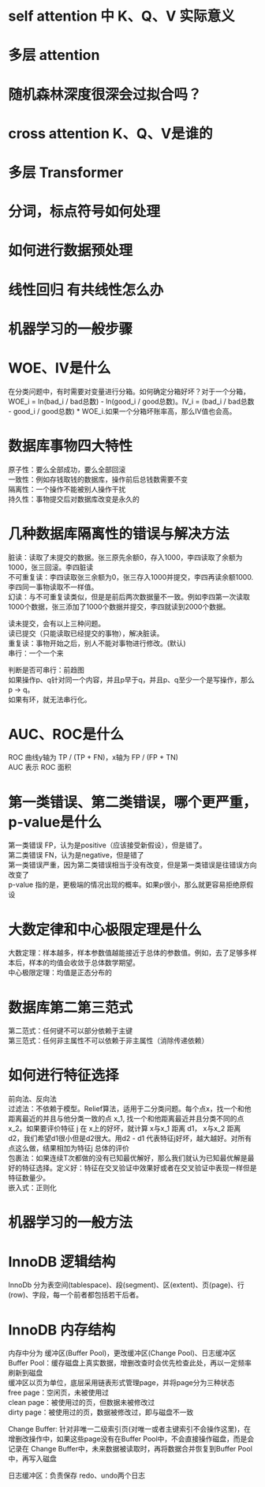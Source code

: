 # self attention 中 K、Q、V 实际意义

# 多层 attention

# 随机森林深度很深会过拟合吗？

# cross attention K、Q、V是谁的

# 多层 Transformer

# 分词，标点符号如何处理

# 如何进行数据预处理

# 线性回归 有共线性怎么办

# 机器学习的一般步骤

# WOE、IV是什么
在分类问题中，有时需要对变量进行分箱。如何确定分箱好坏？对于一个分箱，WOE_i = ln(bad_i / bad总数) - ln(good_i / good总数)。IV_i = (bad_i / bad总数 - good_i / good总数) * WOE_i.如果一个分箱坏账率高，那么IV值也会高。  

# 数据库事物四大特性
原子性：要么全部成功，要么全部回滚  
一致性：例如存钱取钱的数据库，操作前后总钱数需要不变  
隔离性：一个操作不能被别人操作干扰  
持久性：事物提交后对数据库改变是永久的  

# 几种数据库隔离性的错误与解决方法
脏读：读取了未提交的数据。张三原先余额0，存入1000，李四读取了余额为1000，张三回滚。李四脏读  
不可重复读：李四读取张三余额为0，张三存入1000并提交，李四再读余额1000.李四同一事物读取不一样值。  
幻读：与不可重复读类似，但是是前后两次数据量不一致。例如李四第一次读取1000个数据，张三添加了1000个数据并提交，李四就读到2000个数据。

读未提交，会有以上三种问题。  
读已提交（只能读取已经提交的事物），解决脏读。  
重复读：事物开始之后，别人不能对事物进行修改。(默认)  
串行：一个一个来  

判断是否可串行：前趋图  
如果操作p、q针对同一个内容，并且p早于q，并且p、q至少一个是写操作，那么 p -> q。  
如果有环，就无法串行化。  

# AUC、ROC是什么
ROC 曲线y轴为 TP / (TP + FN)，x轴为 FP / (FP + TN)  
AUC 表示 ROC 面积

# 第一类错误、第二类错误，哪个更严重，p-value是什么
第一类错误 FP，认为是positive（应该接受新假设），但是错了。  
第二类错误 FN，认为是negative，但是错了  
第一类错误严重，因为第二类错误相当于没有改变，但是第一类错误是往错误方向改变了  
p-value 指的是，更极端的情况出现的概率。如果p很小，那么就更容易拒绝原假设  

# 大数定律和中心极限定理是什么
大数定理：样本越多，样本参数值越能接近于总体的参数值。例如，去了足够多样本后，样本的均值会收敛于总体数学期望。  
中心极限定理：均值是正态分布的

# 数据库第二第三范式
第二范式：任何键不可以部分依赖于主键  
第三范式：任何非主属性不可以依赖于非主属性（消除传递依赖）

# 如何进行特征选择
前向法、反向法  
过滤法：不依赖于模型。Relief算法，适用于二分类问题。每个点x，找一个和他距离最近的并且与他分类一致的点 x_1, 找一个和他距离最近并且分类不同的点 x_2。如果要评价特征 j 在 x上的好坏，就计算 x与x_1 距离 d1， x与x_2 距离 d2，我们希望d1很小但是d2很大。用d2 - d1 代表特征j好坏，越大越好。对所有点这么做，结果相加为特征j 总体的评价  
包裹法：如果连续T次都做的没有已知最优解好，那么我们就认为已知最优解是最好的特征选择。定义好：特征在交叉验证中效果好或者在交叉验证中表现一样但是特征数量少。  
嵌入式：正则化
# 机器学习的一般方法

# InnoDB 逻辑结构
InnoDb 分为表空间(tablespace)、段(segment)、区(extent)、页(page)、行(row)、字段，每一个前者都包括若干后者。  

# InnoDB 内存结构
内存中分为 缓冲区(Buffer Pool)，更改缓冲区(Change Pool)、日志缓冲区
Buffer Pool：缓存磁盘上真实数据，增删改查时会优先检查此处，再以一定频率刷新到磁盘  
缓冲区以页为单位，底层采用链表形式管理page，并将page分为三种状态  
free page：空闲页，未被使用过  
clean page：被使用过的页，但数据未被修改过  
dirty page：被使用过的页，数据被修改过，即与磁盘不一致  

Change Buffer: 针对非唯一二级索引页(对唯一或者主键索引不会操作这里)，在增删改操作中，如果这些page没有在Buffer Pool中，不会直接操作磁盘，而是会记录在 Change Buffer中，未来数据被读取时，再将数据合并恢复到Buffer Pool中，再写入磁盘  

日志缓冲区：负责保存 redo、undo两个日志
